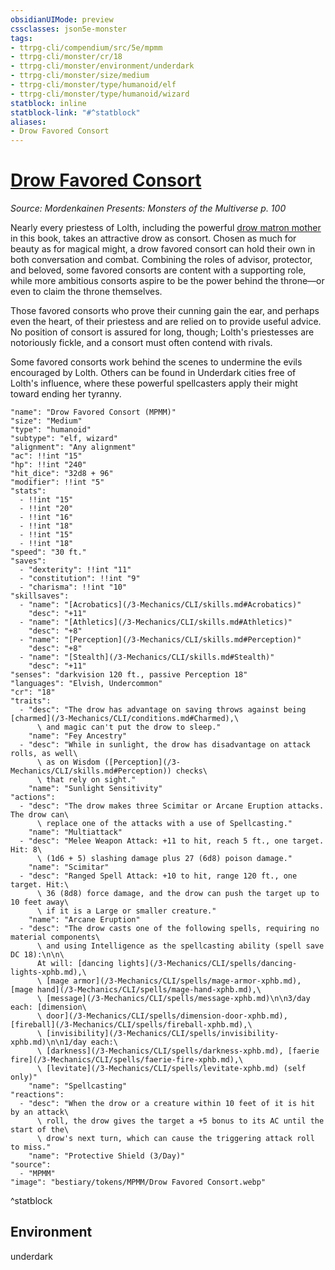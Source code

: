 ```yaml
---
obsidianUIMode: preview
cssclasses: json5e-monster
tags:
- ttrpg-cli/compendium/src/5e/mpmm
- ttrpg-cli/monster/cr/18
- ttrpg-cli/monster/environment/underdark
- ttrpg-cli/monster/size/medium
- ttrpg-cli/monster/type/humanoid/elf
- ttrpg-cli/monster/type/humanoid/wizard
statblock: inline
statblock-link: "#^statblock"
aliases:
- Drow Favored Consort
---
```

# [Drow Favored Consort](3-Mechanics\CLI\bestiary\humanoid/drow-favored-consort-mpmm.md)
*Source: Mordenkainen Presents: Monsters of the Multiverse p. 100*  

Nearly every priestess of Lolth, including the powerful [drow matron mother](/3-Mechanics/CLI/bestiary/humanoid/drow-matron-mother-mpmm.md) in this book, takes an attractive drow as consort. Chosen as much for beauty as for magical might, a drow favored consort can hold their own in both conversation and combat. Combining the roles of advisor, protector, and beloved, some favored consorts are content with a supporting role, while more ambitious consorts aspire to be the power behind the throne—or even to claim the throne themselves.

Those favored consorts who prove their cunning gain the ear, and perhaps even the heart, of their priestess and are relied on to provide useful advice. No position of consort is assured for long, though; Lolth's priestesses are notoriously fickle, and a consort must often contend with rivals.

Some favored consorts work behind the scenes to undermine the evils encouraged by Lolth. Others can be found in Underdark cities free of Lolth's influence, where these powerful spellcasters apply their might toward ending her tyranny.

```statblock
"name": "Drow Favored Consort (MPMM)"
"size": "Medium"
"type": "humanoid"
"subtype": "elf, wizard"
"alignment": "Any alignment"
"ac": !!int "15"
"hp": !!int "240"
"hit_dice": "32d8 + 96"
"modifier": !!int "5"
"stats":
  - !!int "15"
  - !!int "20"
  - !!int "16"
  - !!int "18"
  - !!int "15"
  - !!int "18"
"speed": "30 ft."
"saves":
  - "dexterity": !!int "11"
  - "constitution": !!int "9"
  - "charisma": !!int "10"
"skillsaves":
  - "name": "[Acrobatics](/3-Mechanics/CLI/skills.md#Acrobatics)"
    "desc": "+11"
  - "name": "[Athletics](/3-Mechanics/CLI/skills.md#Athletics)"
    "desc": "+8"
  - "name": "[Perception](/3-Mechanics/CLI/skills.md#Perception)"
    "desc": "+8"
  - "name": "[Stealth](/3-Mechanics/CLI/skills.md#Stealth)"
    "desc": "+11"
"senses": "darkvision 120 ft., passive Perception 18"
"languages": "Elvish, Undercommon"
"cr": "18"
"traits":
  - "desc": "The drow has advantage on saving throws against being [charmed](/3-Mechanics/CLI/conditions.md#Charmed),\
      \ and magic can't put the drow to sleep."
    "name": "Fey Ancestry"
  - "desc": "While in sunlight, the drow has disadvantage on attack rolls, as well\
      \ as on Wisdom ([Perception](/3-Mechanics/CLI/skills.md#Perception)) checks\
      \ that rely on sight."
    "name": "Sunlight Sensitivity"
"actions":
  - "desc": "The drow makes three Scimitar or Arcane Eruption attacks. The drow can\
      \ replace one of the attacks with a use of Spellcasting."
    "name": "Multiattack"
  - "desc": "Melee Weapon Attack: +11 to hit, reach 5 ft., one target. Hit: 8\
      \ (1d6 + 5) slashing damage plus 27 (6d8) poison damage."
    "name": "Scimitar"
  - "desc": "Ranged Spell Attack: +10 to hit, range 120 ft., one target. Hit:\
      \ 36 (8d8) force damage, and the drow can push the target up to 10 feet away\
      \ if it is a Large or smaller creature."
    "name": "Arcane Eruption"
  - "desc": "The drow casts one of the following spells, requiring no material components\
      \ and using Intelligence as the spellcasting ability (spell save DC 18):\n\n\
      At will: [dancing lights](/3-Mechanics/CLI/spells/dancing-lights-xphb.md),\
      \ [mage armor](/3-Mechanics/CLI/spells/mage-armor-xphb.md), [mage hand](/3-Mechanics/CLI/spells/mage-hand-xphb.md),\
      \ [message](/3-Mechanics/CLI/spells/message-xphb.md)\n\n3/day each: [dimension\
      \ door](/3-Mechanics/CLI/spells/dimension-door-xphb.md), [fireball](/3-Mechanics/CLI/spells/fireball-xphb.md),\
      \ [invisibility](/3-Mechanics/CLI/spells/invisibility-xphb.md)\n\n1/day each:\
      \ [darkness](/3-Mechanics/CLI/spells/darkness-xphb.md), [faerie fire](/3-Mechanics/CLI/spells/faerie-fire-xphb.md),\
      \ [levitate](/3-Mechanics/CLI/spells/levitate-xphb.md) (self only)"
    "name": "Spellcasting"
"reactions":
  - "desc": "When the drow or a creature within 10 feet of it is hit by an attack\
      \ roll, the drow gives the target a +5 bonus to its AC until the start of the\
      \ drow's next turn, which can cause the triggering attack roll to miss."
    "name": "Protective Shield (3/Day)"
"source":
  - "MPMM"
"image": "bestiary/tokens/MPMM/Drow Favored Consort.webp"
```
^statblock

## Environment

underdark